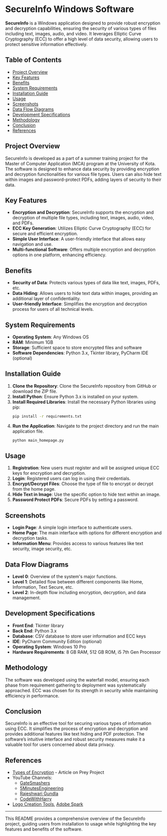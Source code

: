 # SecureInfo Windows Software

**SecureInfo** is a Windows application designed to provide robust encryption and decryption capabilities, ensuring the security of various types of files including text, images, audio, and video. It leverages Elliptic Curve Cryptography (ECC) to offer a high level of data security, allowing users to protect sensitive information effectively.

## Table of Contents
- [Project Overview](#project-overview)
- [Key Features](#key-features)
- [Benefits](#benefits)
- [System Requirements](#system-requirements)
- [Installation Guide](#installation-guide)
- [Usage](#usage)
- [Screenshots](#screenshots)
- [Data Flow Diagrams](#data-flow-diagrams)
- [Development Specifications](#development-specifications)
- [Methodology](#methodology)
- [Conclusion](#conclusion)
- [References](#references)

## Project Overview
SecureInfo is developed as a part of a summer training project for the Master of Computer Application (MCA) program at the University of Kota. The software is designed to enhance data security by providing encryption and decryption functionalities for various file types. Users can also hide text within images and password-protect PDFs, adding layers of security to their data.

## Key Features
- **Encryption and Decryption**: SecureInfo supports the encryption and decryption of multiple file types, including text, images, audio, video, and PDFs.
- **ECC Key Generation**: Utilizes Elliptic Curve Cryptography (ECC) for secure and efficient encryption.
- **Simple User Interface**: A user-friendly interface that allows easy navigation and use.
- **Multi-functional Software**: Offers multiple encryption and decryption options in one platform, enhancing efficiency.

## Benefits
- **Security of Data**: Protects various types of data like text, images, PDFs, etc.
- **Data Hiding**: Allows users to hide text data within images, providing an additional layer of confidentiality.
- **User-friendly Interface**: Simplifies the encryption and decryption process for users of all technical levels.

## System Requirements
- **Operating System**: Any Windows OS
- **RAM**: Minimum 1GB
- **Storage**: Sufficient space to store encrypted files and software
- **Software Dependencies**: Python 3.x, Tkinter library, PyCharm IDE (optional)

## Installation Guide
1. **Clone the Repository**: Clone the SecureInfo repository from GitHub or download the ZIP file.
2. **Install Python**: Ensure Python 3.x is installed on your system.
3. **Install Required Libraries**: Install the necessary Python libraries using pip:
   ```bash
   pip install -r requirements.txt
   ```
4. **Run the Application**: Navigate to the project directory and run the main application file.
   ```bash
   python main_homepage.py
   ```

## Usage
1. **Registration**: New users must register and will be assigned unique ECC keys for encryption and decryption.
2. **Login**: Registered users can log in using their credentials.
3. **Encrypt/Decrypt Files**: Choose the type of file to encrypt or decrypt from the home page.
4. **Hide Text in Image**: Use the specific option to hide text within an image.
5. **Password Protect PDFs**: Secure PDFs by setting a password.

## Screenshots
- **Login Page**: A simple login interface to authenticate users.
- **Home Page**: The main interface with options for different encryption and decryption tasks.
- **Information Menu**: Provides access to various features like text security, image security, etc.

## Data Flow Diagrams
- **Level 0**: Overview of the system's major functions.
- **Level 1**: Detailed flow between different components like Home, Information, Text Secure, etc.
- **Level 2**: In-depth flow including encryption, decryption, and data management.

## Development Specifications
- **Front End**: Tkinter library
- **Back End**: Python 3.x
- **Database**: CSV database to store user information and ECC keys
- **IDE**: PyCharm Community Edition (optional)
- **Operating System**: Windows 10 Pro
- **Hardware Requirements**: 8 GB RAM, 512 GB ROM, i5 7th Gen Processor

## Methodology
The software was developed using the waterfall model, ensuring each phase from requirement gathering to deployment was systematically approached. ECC was chosen for its strength in security while maintaining efficiency in performance.

## Conclusion
SecureInfo is an effective tool for securing various types of information using ECC. It simplifies the process of encryption and decryption and provides additional features like text hiding and PDF protection. The software’s intuitive interface and robust security measures make it a valuable tool for users concerned about data privacy.

## References
- [Types of Encryption](https://rb.gy/c84h2) - Article on Prey Project
- YouTube Channels:
  - [GateSmashers](https://www.youtube.com/@GateSmashers)
  - [5MinutesEngineering](https://www.youtube.com/@5MinutesEngineering)
  - [Rajeshwari Gundla](https://www.youtube.com/@rajeshwarigundla4038)
  - [CodeWithHarry](https://www.youtube.com/@CodeWithHarry)
- [Logo Creation Tools](https://logo.com/), [Adobe Spark](https://www.adobe.com/express/create/logo)

---

This README provides a comprehensive overview of the SecureInfo project, guiding users from installation to usage while highlighting the key features and benefits of the software.
